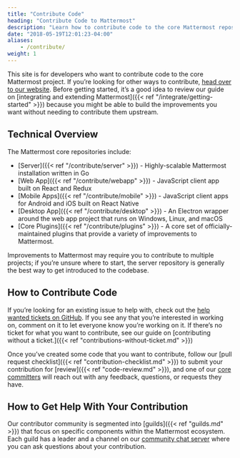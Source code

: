 ```yaml
---
title: "Contribute Code"
heading: "Contribute Code to Mattermost"
description: "Learn how to contribute code to the core Mattermost repositories."
date: "2018-05-19T12:01:23-04:00"
aliases: 
    - /contribute/
weight: 1
---
```


This site is for developers who want to contribute code to the core Mattermost project. If you’re looking for other ways to contribute, [head over to our website](https://mattermost.com/contribute/). Before getting started, it’s a good idea to review our guide on [integrating and extending Mattermost]({{< ref "/integrate/getting-started" >}}) because you might be able to build the improvements you want without needing to contribute them upstream.


## Technical Overview

The Mattermost core repositories include:
* [Server]({{< ref "/contribute/server" >}}) - Highly-scalable Mattermost installation written in Go
* [Web App]({{< ref "/contribute/webapp" >}}) - JavaScript client app built on React and Redux
* [Mobile Apps]({{< ref "/contribute/mobile" >}}) - JavaScript client apps for Android and iOS built on React Native
* [Desktop App]({{< ref "/contribute/desktop" >}}) - An Electron wrapper around the web app project that runs on Windows, Linux, and macOS
* [Core Plugins]({{< ref "/contribute/plugins" >}}) - A core set of officially-maintained plugins that provide a variety of improvements to Mattermost.

Improvements to Mattermost may require you to contribute to multiple projects; if you’re unsure where to start, the server repository is generally the best way to get introduced to the codebase.


## How to Contribute Code

If you’re looking for an existing issue to help with, check out the [help wanted tickets on GitHub](https://mattermost.com/pl/help-wanted). If you see any that you’re interested in working on, comment on it to let everyone know you’re working on it. If there’s no ticket for what you want to contribute, see our guide on [contributing without a ticket.]({{< ref "contributions-without-ticket.md" >}})

Once you’ve created some code that you want to contribute, follow our [pull request checklist]({{< ref "contribution-checklist.md" >}}) to submit your contribution for [review]({{< ref "code-review.md" >}}), and one of our [core committers](https://handbook.mattermost.com/contributors/contributors/core-committers) will reach out with any feedback, questions, or requests they have.


## How to Get Help With Your Contribution

Our contributor community is segmented into [guilds]({{< ref "guilds.md" >}}) that focus on specific components within the Mattermost ecosystem. Each guild has a leader and a channel on our [community chat server](https://docs.mattermost.com/guides/community-chat.html) where you can ask questions about your contribution.
